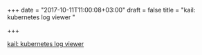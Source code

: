 +++
date = "2017-10-11T11:00:08+03:00"
draft = false
title = "kail: kubernetes log viewer  "

+++

<p><a href="https://github.com/boz/kail">kail: kubernetes log viewer  </a></p>
